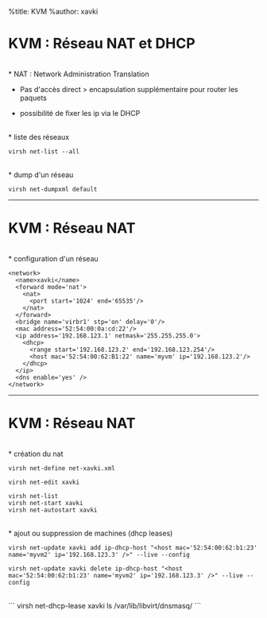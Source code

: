 %title: KVM
%author: xavki


# KVM : Réseau NAT et DHCP


<br>
* NAT : Network Administration Translation

* Pas d'accès direct > encapsulation supplémentaire pour router les paquets

* possibilité de fixer les ip via le DHCP

<br>
* liste des réseaux

```
virsh net-list --all
```

<br>
* dump d'un réseau

```
virsh net-dumpxml default
```

-----------------------------------------------------------------------------------

# KVM : Réseau NAT


<br>
* configuration d'un réseau

```
<network>
  <name>xavki</name>
  <forward mode='nat'>
    <nat>
      <port start='1024' end='65535'/>
    </nat>
  </forward>
  <bridge name='virbr1' stp='on' delay='0'/>
  <mac address='52:54:00:0a:cd:22'/>
  <ip address='192.168.123.1' netmask='255.255.255.0'>
    <dhcp>
      <range start='192.168.123.2' end='192.168.123.254'/>
      <host mac='52:54:00:62:B1:22' name='myvm' ip='192.168.123.2'/>
    </dhcp>
  </ip>
  <dns enable='yes' />
</network>
```

-----------------------------------------------------------------------------------

# KVM : Réseau NAT


<br>
* création du nat

```
virsh net-define net-xavki.xml

virsh net-edit xavki

virsh net-list
virsh net-start xavki
virsh net-autostart xavki
```

<br>
* ajout ou suppression de machines (dhcp leases)

```
virsh net-update xavki add ip-dhcp-host "<host mac='52:54:00:62:b1:23' name='myvm2' ip='192.168.123.3' />" --live --config

virsh net-update xavki delete ip-dhcp-host "<host mac='52:54:00:62:b1:23' name='myvm2' ip='192.168.123.3' />" --live --config
```

<br>
```
virsh net-dhcp-lease xavki
ls /var/lib/libvirt/dnsmasq/
```
